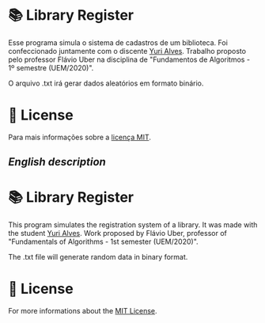 # 📚 Library Register
Esse programa simula o sistema de cadastros de um biblioteca. Foi confeccionado juntamente com o discente [Yuri Alves](https://github.com/yuripiresalves).
Trabalho proposto pelo professor Flávio Uber na disciplina de "Fundamentos de Algoritmos - 1º semestre (UEM/2020)".

O arquivo .txt irá gerar dados aleatórios em formato binário.

# 🔖 License
Para mais informações sobre a [licença MIT](https://opensource.org/licenses/MIT).


## _English description_
# 📚 Library Register
This program simulates the registration system of a library. It was made with the student [Yuri Alves](https://github.com/yuripiresalves).
Work proposed by Flávio Uber, professor of "Fundamentals of Algorithms - 1st semester (UEM/2020)".

The .txt file will generate random data in binary format.

# 🔖 License
For more informations about the [MIT License](https://opensource.org/licenses/MIT).
